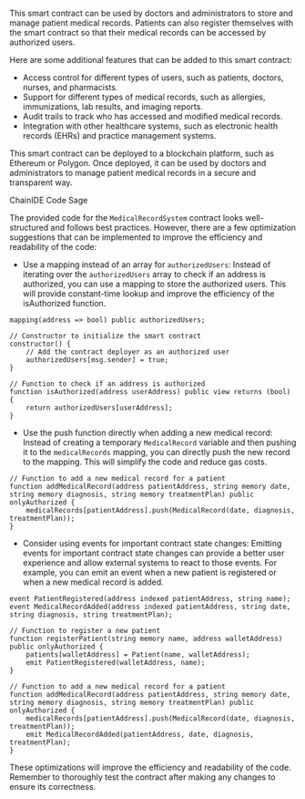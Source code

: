 This smart contract can be used by doctors and administrators to store and manage patient medical records. Patients can also register themselves with the smart contract so that their medical records can be accessed by authorized users.   

Here are some additional features that can be added to this smart contract:   
- Access control for different types of users, such as patients, doctors, nurses, and pharmacists.   
- Support for different types of medical records, such as allergies, immunizations, lab results, and imaging reports.   
- Audit trails to track who has accessed and modified medical records.   
- Integration with other healthcare systems, such as electronic health records (EHRs) and practice management systems.   

This smart contract can be deployed to a blockchain platform, such as Ethereum or Polygon. Once deployed, it can be used by doctors and administrators to manage patient medical records in a secure and transparent way.   

ChainIDE Code Sage   

The provided code for the `MedicalRecordSystem` contract looks well-structured and follows best practices. However, there are a few optimization suggestions that can be implemented to improve the efficiency and readability of the code:   
- Use a mapping instead of an array for `authorizedUsers`: Instead of iterating over the `authorizedUsers` array to check if an address is authorized, you can use a mapping to store the authorized users. This will provide constant-time lookup and improve the efficiency of the isAuthorized function.   

```shell
mapping(address => bool) public authorizedUsers;

// Constructor to initialize the smart contract
constructor() {
    // Add the contract deployer as an authorized user
    authorizedUsers[msg.sender] = true;
}

// Function to check if an address is authorized
function isAuthorized(address userAddress) public view returns (bool) {
    return authorizedUsers[userAddress];
}
```    

- Use the push function directly when adding a new medical record: Instead of creating a temporary `MedicalRecord` variable and then pushing it to the `medicalRecords` mapping, you can directly push the new record to the mapping. This will simplify the code and reduce gas costs.   

```shell
// Function to add a new medical record for a patient
function addMedicalRecord(address patientAddress, string memory date, string memory diagnosis, string memory treatmentPlan) public onlyAuthorized {
    medicalRecords[patientAddress].push(MedicalRecord(date, diagnosis, treatmentPlan));
}
```   

- Consider using events for important contract state changes: Emitting events for important contract state changes can provide a better user experience and allow external systems to react to those events. For example, you can emit an event when a new patient is registered or when a new medical record is added.   

```shell
event PatientRegistered(address indexed patientAddress, string name);
event MedicalRecordAdded(address indexed patientAddress, string date, string diagnosis, string treatmentPlan);

// Function to register a new patient
function registerPatient(string memory name, address walletAddress) public onlyAuthorized {
    patients[walletAddress] = Patient(name, walletAddress);
    emit PatientRegistered(walletAddress, name);
}

// Function to add a new medical record for a patient
function addMedicalRecord(address patientAddress, string memory date, string memory diagnosis, string memory treatmentPlan) public onlyAuthorized {
    medicalRecords[patientAddress].push(MedicalRecord(date, diagnosis, treatmentPlan));
    emit MedicalRecordAdded(patientAddress, date, diagnosis, treatmentPlan);
}
```   

These optimizations will improve the efficiency and readability of the code. Remember to thoroughly test the contract after making any changes to ensure its correctness.